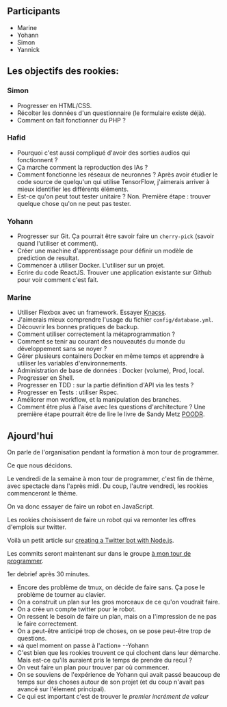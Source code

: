 ## Participants

- Marine
- Yohann
- Simon
- Yannick

## Les objectifs des rookies:

### Simon

- Progresser en HTML/CSS.
- Récolter les données d'un questionnaire (le formulaire existe déjà).
- Comment on fait fonctionner du PHP ?


### Hafid

- Pourquoi c'est aussi compliqué d'avoir des sorties audios qui fonctionnent ?
- Ça marche comment la reproduction des IAs ?
- Comment fonctionne les réseaux de neuronnes ? Après avoir étudier le code
  source de quelqu'un qui utilise TensorFlow, j'aimerais arriver à mieux
  identifier les différents éléments.
- Est-ce qu'on peut tout tester unitaire ? Non. Première étape : trouver
  quelque chose qu'on ne peut pas tester.


### Yohann

- Progresser sur Git. Ça pourrait être savoir faire un `cherry-pick` (savoir
  quand l'utiliser et comment).
- Créer une machine d'apprentissage pour définir un modèle de prediction de resultat.
- Commencer à utiliser Docker. L'utiliser sur un projet.
- Ecrire du code ReactJS. Trouver une application existante sur Github pour voir comment c'est fait.


### Marine

- Utiliser Flexbox avec un framework. Essayer [Knacss](http://knacss.com/).
- J'aimerais mieux comprendre l'usage du fichier `config/database.yml`.
- Découvrir les bonnes pratiques de backup.
- Comment utiliser correctement la métaprogrammation ?
- Comment se tenir au courant des nouveautés du monde du développement sans se
  noyer ?
- Gérer plusieurs containers Docker en même temps et apprendre à utiliser les variables d'environnements.
- Administration de base de données : Docker (volume), Prod, local.
- Progresser en Shell.
- Progresser en TDD : sur la partie définition d'API via les tests ?
- Progresser en Tests : utiliser Rspec.
- Améliorer mon workflow, et la manipulation des branches.
- Comment être plus à l'aise avec les questions d'architecture ? Une première
  étape pourrait être de lire le livre de Sandy Metz
  [POODR](http://www.poodr.com/).


## Ajourd'hui

On parle de l'organisation pendant la formation à mon tour de programmer.

Ce que nous décidons.

Le vendredi de la semaine à mon tour de programmer, c'est fin de thème, avec
spectacle dans l'après midi. Du coup, l'autre vendredi, les rookies
commenceront le thème.


On va donc essayer de faire un robot en JavaScript.

Les rookies choisissent de faire un robot qui va remonter les offres d'emplois
sur twitter.

Voilà un petit article sur [creating a Twitter bot with
Node.js](https://medium.com/@DebashisBarman/creating-a-twitter-bot-with-node-js-bea760b80bd5#.ljv53ery3).


Les commits seront maintenant sur dans le groupe [à mon tour de programmer](https://github.com/amontourdeprogrammer).

1er debrief après 30 minutes.

- Encore des problème de tmux, on décide de faire sans. Ça pose le problème de tourner au clavier.
- On a construit un plan sur les gros morceaux de ce qu'on voudrait faire.
- On a crée un compte twitter pour le robot.
- On ressent le besoin de faire un plan, mais on a l'impression de ne pas le faire correctement.
- On a peut-être anticipé trop de choses, on se pose peut-être trop de questions.
- «à quel moment on passe à l'action» --Yohann
- C'est bien que les rookies trouvent ce qui clochent dans leur démarche. Mais est-ce qu'ils auraient pris le temps de prendre du recul ?
- On veut faire un plan pour trouver par où commencer.
- On se souviens de l'expérience de Yohann qui avait passé beaucoup de temps sur des choses autour de son projet (et du coup n'avait pas avancé sur l'élement principal).
- Ce qui est important c'est de trouver le _premier incrément de valeur_

